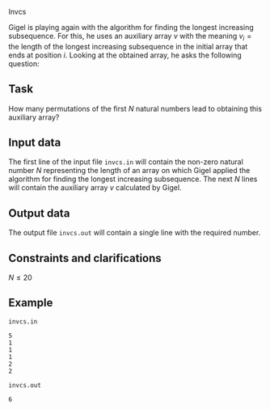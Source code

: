 Invcs

Gigel is playing again with the algorithm for finding the longest increasing subsequence. For this, he uses an auxiliary array $v$ with the meaning $v_i = \text{the length of the longest increasing subsequence in the initial array that ends at position} \ i$. Looking at the obtained array, he asks the following question:

## Task

How many permutations of the first $N$ natural numbers lead to obtaining this auxiliary array?

## Input data

The first line of the input file `invcs.in` will contain the non-zero natural number $N$ representing the length of an array on which Gigel applied the algorithm for finding the longest increasing subsequence. The next $N$ lines will contain the auxiliary array $v$ calculated by Gigel.

## Output data

The output file `invcs.out` will contain a single line with the required number.

## Constraints and clarifications

$N \leq 20$

## Example

`invcs.in`
```
5
1
1
1
2
2
```

`invcs.out`
```
6
```